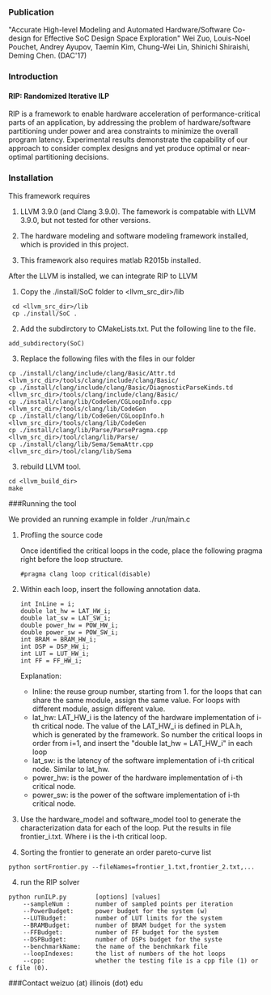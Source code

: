 ### Publication
"Accurate High-level Modeling and Automated Hardware/Software Co-design for Effective SoC Design Space Exploration" Wei Zuo, Louis-Noel Pouchet, Andrey Ayupov, Taemin Kim, Chung-Wei Lin, Shinichi Shiraishi, Deming Chen. (DAC'17)

### Introduction
#### RIP: Randomized Iterative ILP
RIP is a framework to enable hardware acceleration of performance-critical parts of an application, by addressing the problem of hardware/software partitioning under power and area constraints to minimize the overall program latency. Experimental results demonstrate the capability of our approach to consider complex designs and yet produce optimal or near-optimal partitioning decisions. 

### Installation

This framework requires 

1. LLVM 3.9.0 (and Clang 3.9.0). The famework is compatable with LLVM 3.9.0, but not tested for other versions.

2. The hardware modeling and software modeling framework installed, which is provided in this project.

3. This framework also requires matlab R2015b installed.


After the LLVM is installed, we can integrate RIP to LLVM

1. Copy the ./install/SoC folder to <llvm_src_dir>/lib
	
```
 cd <llvm_src_dir>/lib
 cp ./install/SoC .
```
2. Add the subdirctory to CMakeLists.txt. Put the following line to the file.

```
add_subdirectory(SoC)
```

3. Replace the following files with the files in our folder

```
cp ./install/clang/include/clang/Basic/Attr.td <llvm_src_dir>/tools/clang/include/clang/Basic/
cp ./install/clang/include/clang/Basic/DiagnosticParseKinds.td <llvm_src_dir>/tools/clang/include/clang/Basic/
cp ./install/clang/lib/CodeGen/CGLoopInfo.cpp <llvm_src_dir>/tools/clang/lib/CodeGen
cp ./install/clang/lib/CodeGen/CGLoopInfo.h <llvm_src_dir>/tools/clang/lib/CodeGen
cp ./install/clang/lib/Parse/ParsePragma.cpp <llvm_src_dir>/tool/clang/lib/Parse/
cp ./install/clang/lib/Sema/SemaAttr.cpp <llvm_src_dir>/tool/clang/lib/Sema

```
3. rebuild LLVM tool. 

```
cd <llvm_build_dir>
make
```


###Running the tool

We provided  an running example in folder ./run/main.c

1. Profling the source code

	Once identified the critical loops in the code, place the following pragma right before the loop structure.
	
	```
	#pragma clang loop critical(disable)
	```
2. Within each loop, insert the following annotation data. 

	```
	int InLine = i;
	double lat_hw = LAT_HW_i;  
	double lat_sw = LAT_SW_i;
	double power_hw = POW_HW_i;
	double power_sw = POW_SW_i;
	int BRAM = BRAM_HW_i;
	int DSP = DSP_HW_i;
	int LUT = LUT_HW_i;
	int FF = FF_HW_i;
	```
	Explanation: 
		
	* Inline: the reuse group number, starting from 1. for the loops that can share the same module, assign the same value. For loops with different module, assign different value. 
	* lat_hw: LAT_HW_i is the latency of the hardware implementation of i-th critical node. The value of the LAT_HW_i is defined in PLA.h, which is generated by the framework. So number the critical loops in order from i=1, and insert the "double lat_hw = LAT_HW_i" in each loop
	* lat_sw: is the latency of the software implementation of i-th critical node. Similar to lat_hw.
	* power_hw: is the power of the hardware implementation of i-th critical node.
	* power_sw: is the power of the software implementation of i-th critical node.
	
2. Use the hardware_model and software_model tool to generate the characterization data for each of the loop. Put the results in file frontier_i.txt. Where i is the i-th critical loop.

3. Sorting the frontier to generate an order pareto-curve list

```
python sortFrontier.py --fileNames=frontier_1.txt,frontier_2.txt,...
```
4. run the RIP solver

```
python runILP.py  		[options] [values]
	--sampleNum :		number of sampled points per iteration
	--PowerBudget:		power budget for the system (w)
	--LUTBudget:		number of LUT limits for the system
	--BRAMBudget:		number of BRAM budget for the system
	--FFBudget:			number of FF budget for the system
	--DSPBudget:		number of DSPs budget for the syste
	--benchmarkName:	the name of the benchmkark file
	--loopIndexes:		the list of numbers of the hot loops
	--cpp:				whether the testing file is a cpp file (1) or c file (0).
```

###Contact
weizuo (at) illinois (dot) edu


